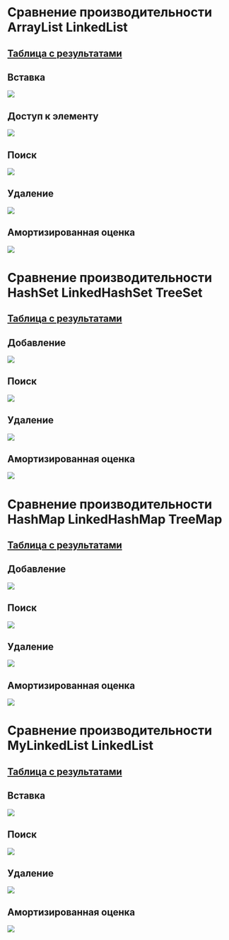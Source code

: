 # Сравнение производительности ArrayList LinkedList
## [Таблица с результатами](./reports/report.csv)
## Вставка
![](./images/ArraylistAdd.png)
## Доступ к элементу
![](./images/ArraylistGet.png)
## Поиск
![](./images/ArraylistIndexof.png)
## Удаление
![](./images/ArraylistRemove.png)
## Амортизированная оценка
![](./images/ArraylistMix.png)

# Сравнение производительности HashSet LinkedHashSet TreeSet
## [Таблица с результатами](./reports/report_set.csv)
## Добавление
![](./images/SetAdd.png)
## Поиск
![](./images/SetContains.png)
## Удаление
![](./images/SetRemove.png)
## Амортизированная оценка
![](./images/SetMix.png)

# Сравнение производительности HashMap LinkedHashMap TreeMap
## [Таблица с результатами](./reports/report_map.csv)
## Добавление 
![](./images/MapAdd.png)
## Поиск
![](./images/MapContains.png)
## Удаление
![](./images/MapRemove.png)
## Амортизированная оценка
![](./images/MapMix.png)

# Сравнение производительности MyLinkedList LinkedList 
## [Таблица с результатами](./reports/report_mylinkedlist.csv)
## Вставка
![](./images/MylistAdd.png)
## Поиск
![](./images/MylistGet.png)
## Удаление
![](./images/MyLinkedRemove.png)
## Амортизированная оценка
![](./images/MylinkedMix.png)
